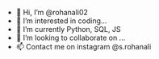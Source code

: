 - 👋 Hi, I’m @rohanali02
- 👀 I’m interested in coding...
- 🌱 I’m currently Python, SQL, JS
- 💞️ I’m looking to collaborate on ...
- 📫 Contact me on instagram @s.rohanali

<!---
rohanali02/rohanali02 is a ✨ special ✨ repository because its `README.md` (this file) appears on your GitHub profile.
You can click the Preview link to take a look at your changes.
--->
